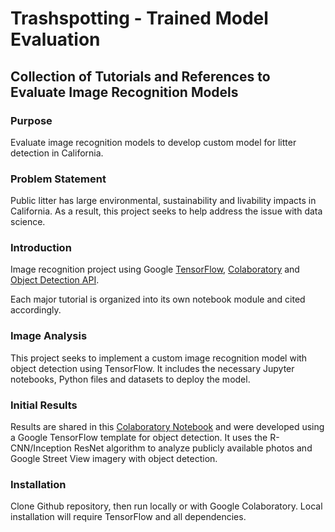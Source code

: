# Trashspotting - Trained Model Evaluation

## Collection of Tutorials and References to Evaluate Image Recognition Models

### Purpose

Evaluate image recognition models to develop custom model for litter detection in California.

### Problem Statement

Public litter has large environmental, sustainability and livability impacts in California. As a result, this project seeks to help address the issue with data science.

### Introduction

Image recognition project using Google [TensorFlow](https://www.tensorflow.org/), [Colaboratory](https://colab.research.google.com/notebooks/welcome.ipynb) and [Object Detection API](https://github.com/tensorflow/models/tree/master/research/object_detection).

Each major tutorial is organized into its own notebook module and cited accordingly.

### Image Analysis

This project seeks to implement a custom image recognition model with object detection using TensorFlow. It includes the necessary Jupyter notebooks, Python files and datasets to deploy the model.

### Initial Results

Results are shared in this [Colaboratory Notebook](https://colab.research.google.com/drive/1eIptxz6tX-b5ISX_bTRW9PlHvf7AQYID) and were developed using a Google TensorFlow template for object detection. It uses the R-CNN/Inception ResNet algorithm to analyze publicly available photos and Google Street View imagery with object detection.

### Installation

Clone Github repository, then run locally or with Google Colaboratory. Local installation will require TensorFlow and all dependencies.
